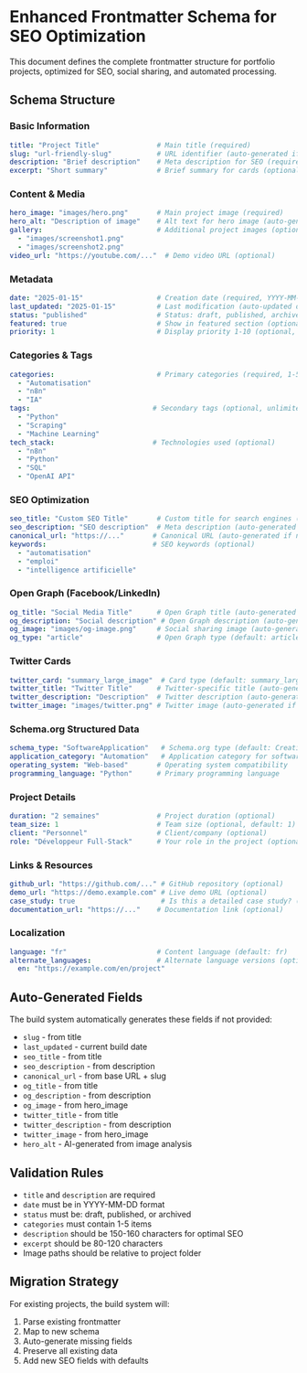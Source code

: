 # Enhanced Frontmatter Schema for SEO Optimization

This document defines the complete frontmatter structure for portfolio projects, optimized for SEO, social sharing, and automated processing.

## Schema Structure

### Basic Information
```yaml
title: "Project Title"              # Main title (required)
slug: "url-friendly-slug"           # URL identifier (auto-generated if not provided)
description: "Brief description"    # Meta description for SEO (required, 150-160 chars)
excerpt: "Short summary"            # Brief summary for cards (optional, 80-120 chars)
```

### Content & Media
```yaml
hero_image: "images/hero.png"       # Main project image (required)
hero_alt: "Description of image"    # Alt text for hero image (auto-generated if not provided)
gallery:                            # Additional project images (optional)
  - "images/screenshot1.png"
  - "images/screenshot2.png"
video_url: "https://youtube.com/..."  # Demo video URL (optional)
```

### Metadata
```yaml
date: "2025-01-15"                  # Creation date (required, YYYY-MM-DD format)
last_updated: "2025-01-15"          # Last modification (auto-updated on build)
status: "published"                 # Status: draft, published, archived (required)
featured: true                      # Show in featured section (optional, default: false)
priority: 1                         # Display priority 1-10 (optional, default: 5)
```

### Categories & Tags
```yaml
categories:                         # Primary categories (required, 1-5 items)
  - "Automatisation"
  - "n8n"
  - "IA"
tags:                              # Secondary tags (optional, unlimited)
  - "Python"
  - "Scraping"
  - "Machine Learning"
tech_stack:                        # Technologies used (optional)
  - "n8n"
  - "Python"
  - "SQL"
  - "OpenAI API"
```

### SEO Optimization
```yaml
seo_title: "Custom SEO Title"       # Custom title for search engines (optional, 50-60 chars)
seo_description: "SEO description"  # Meta description (auto-generated if not provided)
canonical_url: "https://..."       # Canonical URL (auto-generated if not provided)
keywords:                          # SEO keywords (optional)
  - "automatisation"
  - "emploi"
  - "intelligence artificielle"
```

### Open Graph (Facebook/LinkedIn)
```yaml
og_title: "Social Media Title"      # Open Graph title (auto-generated if not provided)
og_description: "Social description" # Open Graph description (auto-generated if not provided)
og_image: "images/og-image.png"     # Social sharing image (auto-generated if not provided)
og_type: "article"                  # Open Graph type (default: article)
```

### Twitter Cards
```yaml
twitter_card: "summary_large_image"  # Card type (default: summary_large_image)
twitter_title: "Twitter Title"      # Twitter-specific title (auto-generated if not provided)
twitter_description: "Description"  # Twitter description (auto-generated if not provided)
twitter_image: "images/twitter.png" # Twitter image (auto-generated if not provided)
```

### Schema.org Structured Data
```yaml
schema_type: "SoftwareApplication"   # Schema.org type (default: CreativeWork)
application_category: "Automation"   # Application category for software projects
operating_system: "Web-based"       # Operating system compatibility
programming_language: "Python"      # Primary programming language
```

### Project Details
```yaml
duration: "2 semaines"              # Project duration (optional)
team_size: 1                        # Team size (optional, default: 1)
client: "Personnel"                 # Client/company (optional)
role: "Développeur Full-Stack"      # Your role in the project (optional)
```

### Links & Resources
```yaml
github_url: "https://github.com/..." # GitHub repository (optional)
demo_url: "https://demo.example.com" # Live demo URL (optional)
case_study: true                     # Is this a detailed case study? (optional)
documentation_url: "https://..."    # Documentation link (optional)
```

### Localization
```yaml
language: "fr"                      # Content language (default: fr)
alternate_languages:                # Alternate language versions (optional)
  en: "https://example.com/en/project"
```

## Auto-Generated Fields

The build system automatically generates these fields if not provided:

- `slug` - from title
- `last_updated` - current build date
- `seo_title` - from title
- `seo_description` - from description
- `canonical_url` - from base URL + slug
- `og_title` - from title
- `og_description` - from description
- `og_image` - from hero_image
- `twitter_title` - from title
- `twitter_description` - from description
- `twitter_image` - from hero_image
- `hero_alt` - AI-generated from image analysis

## Validation Rules

- `title` and `description` are required
- `date` must be in YYYY-MM-DD format
- `status` must be: draft, published, or archived
- `categories` must contain 1-5 items
- `description` should be 150-160 characters for optimal SEO
- `excerpt` should be 80-120 characters
- Image paths should be relative to project folder

## Migration Strategy

For existing projects, the build system will:
1. Parse existing frontmatter
2. Map to new schema
3. Auto-generate missing fields
4. Preserve all existing data
5. Add new SEO fields with defaults